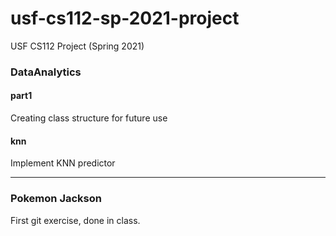 # usf-cs112-sp-2021-project
USF CS112 Project (Spring 2021)

### DataAnalytics

#### part1

Creating class structure for future use

#### knn

Implement KNN predictor

***

### Pokemon Jackson

First git exercise, done in class.
